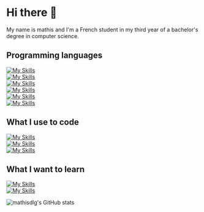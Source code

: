 # Hi there 👋

My name is mathis and I'm a French student in my third year of a bachelor's degree in computer science.

## Programming languages

[![My Skills](https://skillicons.dev/icons?i=py&theme=dark)](https://skillicons.dev)  
[![My Skills](https://skillicons.dev/icons?i=html,css,js,bootstrap,php,symfony&theme=dark)](https://skillicons.dev)  
[![My Skills](https://skillicons.dev/icons?i=java,kotlin,gradle&theme=dark)](https://skillicons.dev)  
[![My Skills](https://skillicons.dev/icons?i=bash,arduino&theme=dark)](https://skillicons.dev)  
[![My Skills](https://skillicons.dev/icons?i=c,cpp,cs,dotnet&theme=dark)](https://skillicons.dev)  
[![My Skills](https://skillicons.dev/icons?i=mysql,sqlite,postgres,redis&theme=dark)](https://skillicons.dev)

## What I use to code

[![My Skills](https://skillicons.dev/icons?i=linux,nix,debian,raspberrypi,ubuntu,kali,windows&theme=dark)](https://skillicons.dev)  
[![My Skills](https://skillicons.dev/icons?i=vscodium,neovim,androidstudio,visualstudio,phpstorm,idea&theme=dark)](https://skillicons.dev)  
[![My Skills](https://skillicons.dev/icons?i=docker,git,github,gitlab&theme=dark)](https://skillicons.dev)

## What I want to learn

[![My Skills](https://skillicons.dev/icons?i=rust,zig,go&theme=dark)](https://skillicons.dev)  
[![My Skills](https://skillicons.dev/icons?i=blender,godot,unreal&theme=dark)](https://skillicons.dev)


![mathisdlg's GitHub stats](https://github-readme-stats.vercel.app/api?username=mathisdlg&show_icons=true&theme=transparent)
